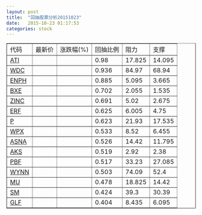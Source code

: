 ```yaml
---
layout: post
title:  "回抽股票分析20151023"
date:   2015-10-23 01:17:53
categories: stock
---
```

<script type="text/javascript">
var stockList = []
stockList.push('gb_ati');
stockList.push('gb_wdc');
stockList.push('gb_enph');
stockList.push('gb_bxe');
stockList.push('gb_zinc');
stockList.push('gb_erf');
stockList.push('gb_p');
stockList.push('gb_wpx');
stockList.push('gb_asna');
stockList.push('gb_aks');
stockList.push('gb_pbf');
stockList.push('gb_wynn');
stockList.push('gb_mu');
stockList.push('gb_sm');
stockList.push('gb_glf');
</script>
<table border="1">
 <tr>
 <td>代码</td>
 <td>最新价</td>
 <td>涨跌幅(%)</td>
 <td>回抽比例</td>
 <td>阻力</td>
 <td>支撑</td>
</tr>
  <tr id="ati">
  <td><a href="http://stock.finance.sina.com.cn/usstock/quotes/ATI.html" target="_blank">ATI</a></td><td></td><td></td><td>0.98</td><td>17.825</td><td>14.095</td></tr>
  <tr id="wdc">
  <td><a href="http://stock.finance.sina.com.cn/usstock/quotes/WDC.html" target="_blank">WDC</a></td><td></td><td></td><td>0.936</td><td>84.97</td><td>68.94</td></tr>
  <tr id="enph">
  <td><a href="http://stock.finance.sina.com.cn/usstock/quotes/ENPH.html" target="_blank">ENPH</a></td><td></td><td></td><td>0.885</td><td>5.095</td><td>3.665</td></tr>
  <tr id="bxe">
  <td><a href="http://stock.finance.sina.com.cn/usstock/quotes/BXE.html" target="_blank">BXE</a></td><td></td><td></td><td>0.702</td><td>2.055</td><td>1.535</td></tr>
  <tr id="zinc">
  <td><a href="http://stock.finance.sina.com.cn/usstock/quotes/ZINC.html" target="_blank">ZINC</a></td><td></td><td></td><td>0.691</td><td>5.02</td><td>2.675</td></tr>
  <tr id="erf">
  <td><a href="http://stock.finance.sina.com.cn/usstock/quotes/ERF.html" target="_blank">ERF</a></td><td></td><td></td><td>0.625</td><td>6.005</td><td>4.75</td></tr>
  <tr id="p">
  <td><a href="http://stock.finance.sina.com.cn/usstock/quotes/P.html" target="_blank">P</a></td><td></td><td></td><td>0.623</td><td>21.93</td><td>17.535</td></tr>
  <tr id="wpx">
  <td><a href="http://stock.finance.sina.com.cn/usstock/quotes/WPX.html" target="_blank">WPX</a></td><td></td><td></td><td>0.533</td><td>8.52</td><td>6.455</td></tr>
  <tr id="asna">
  <td><a href="http://stock.finance.sina.com.cn/usstock/quotes/ASNA.html" target="_blank">ASNA</a></td><td></td><td></td><td>0.526</td><td>14.42</td><td>11.795</td></tr>
  <tr id="aks">
  <td><a href="http://stock.finance.sina.com.cn/usstock/quotes/AKS.html" target="_blank">AKS</a></td><td></td><td></td><td>0.519</td><td>2.92</td><td>2.38</td></tr>
  <tr id="pbf">
  <td><a href="http://stock.finance.sina.com.cn/usstock/quotes/PBF.html" target="_blank">PBF</a></td><td></td><td></td><td>0.517</td><td>33.23</td><td>27.085</td></tr>
  <tr id="wynn">
  <td><a href="http://stock.finance.sina.com.cn/usstock/quotes/WYNN.html" target="_blank">WYNN</a></td><td></td><td></td><td>0.503</td><td>74.09</td><td>52.4</td></tr>
  <tr id="mu">
  <td><a href="http://stock.finance.sina.com.cn/usstock/quotes/MU.html" target="_blank">MU</a></td><td></td><td></td><td>0.478</td><td>18.825</td><td>14.42</td></tr>
  <tr id="sm">
  <td><a href="http://stock.finance.sina.com.cn/usstock/quotes/SM.html" target="_blank">SM</a></td><td></td><td></td><td>0.424</td><td>39.3</td><td>30.39</td></tr>
  <tr id="glf">
  <td><a href="http://stock.finance.sina.com.cn/usstock/quotes/GLF.html" target="_blank">GLF</a></td><td></td><td></td><td>0.404</td><td>8.435</td><td>6.095</td></tr>
</table>
